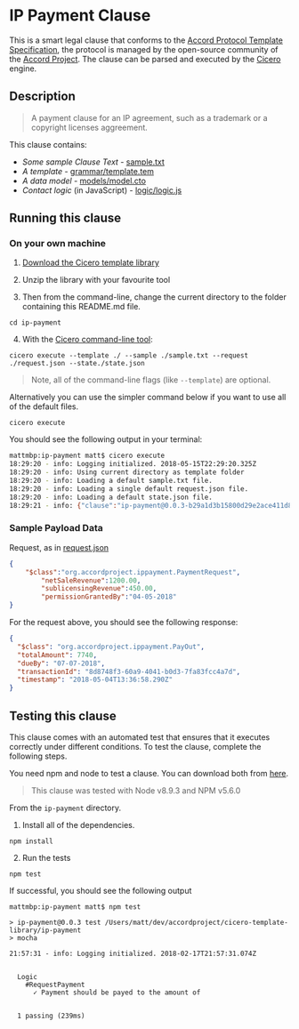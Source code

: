 
# IP Payment Clause

This is a smart legal clause that conforms to the [Accord Protocol Template Specification](https://docs.google.com/document/d/1UacA_r2KGcBA2D4voDgGE8jqid-Uh4Dt09AE-shBKR0), the protocol is managed by the open-source community of the [Accord Project](https://accordproject.org). The clause can be parsed and executed by the [Cicero](https://github.com/accordproject/cicero) engine.

## Description
> A payment clause for an IP agreement, such as a trademark or a copyright licenses aggreement.

This clause contains:
- *Some sample Clause Text* - [sample.txt](sample.txt)
- *A template* - [grammar/template.tem](grammar/template.tem)
- *A data model* - [models/model.cto](models/model.cto)
- *Contact logic* (in JavaScript) - [logic/logic.js](lib/logic.js)

## Running this clause

### On your own machine

1. [Download the Cicero template library](https://github.com/accordproject/ip-payment/archive/master.zip)

2. Unzip the library with your favourite tool

3. Then from the command-line, change the current directory to the folder containing this README.md file.
```
cd ip-payment
```
4. With the [Cicero command-line tool](https://github.com/accordproject/cicero#installation):
```
cicero execute --template ./ --sample ./sample.txt --request ./request.json --state./state.json
```
> Note, all of the command-line flags (like `--template`) are optional.

Alternatively you can use the simpler command below if you want to use all of the default files.
```
cicero execute
```

You should see the following output in your terminal:
```bash
mattmbp:ip-payment matt$ cicero execute
18:29:20 - info: Logging initialized. 2018-05-15T22:29:20.325Z
18:29:20 - info: Using current directory as template folder
18:29:20 - info: Loading a default sample.txt file.
18:29:20 - info: Loading a single default request.json file.
18:29:20 - info: Loading a default state.json file.
18:29:21 - info: {"clause":"ip-payment@0.0.3-b29a1d3b15800d29e2ace411d8f40d272e22675e81131b1e7dead5f16491ef56","request":{"$class":"org.accordproject.ippayment.PaymentRequest","netSaleRevenue":1200,"sublicensingRevenue":450,"permissionGrantedBy":"04-05-2018"},"response":{"$class":"org.accordproject.ippayment.PayOut","totalAmount":77.4,"dueBy":"04-12-2018","transactionId":"084e34b8-0407-403c-9ad6-944620b69f04","timestamp":"2018-05-15T22:29:21.054Z"},"state":{"$class":"org.accordproject.common.State","stateId":"org.accordproject.common.State#1"},"emit":[]}
```

### Sample Payload Data

Request, as in [request.json](https://github.com/accordproject/cicero-template-library/blob/master/acceptance-of-delivery/request.json)
```json
{
    "$class":"org.accordproject.ippayment.PaymentRequest",
		"netSaleRevenue":1200.00,
		"sublicensingRevenue":450.00,
		"permissionGrantedBy":"04-05-2018"
}
```

For the request above, you should see the following response:
```json
{
  "$class": "org.accordproject.ippayment.PayOut",
  "totalAmount": 7740,
  "dueBy": "07-07-2018",
  "transactionId": "8d8748f3-60a9-4041-b0d3-7fa83fcc4a7d",
  "timestamp": "2018-05-04T13:36:58.290Z"
}
```

## Testing this clause

This clause comes with an automated test that ensures that it executes correctly under different conditions. To test the clause, complete the following steps.

You need npm and node to test a clause. You can download both from [here](https://nodejs.org/).

> This clause was tested with Node v8.9.3 and NPM v5.6.0

From the `ip-payment` directory.

1. Install all of the dependencies.
```
npm install
```

2. Run the tests
```
npm test
```
If successful, you should see the following output
```
mattmbp:ip-payment matt$ npm test

> ip-payment@0.0.3 test /Users/matt/dev/accordproject/cicero-template-library/ip-payment
> mocha

21:57:31 - info: Logging initialized. 2018-02-17T21:57:31.074Z


  Logic
    #RequestPayment
      ✓ Payment should be payed to the amount of


  1 passing (239ms)

```

